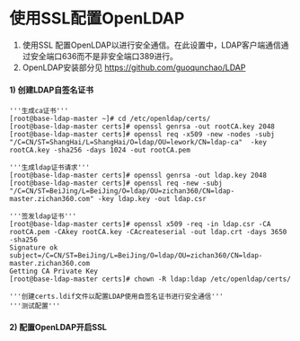 # 使用SSL配置OpenLDAP

1) 使用SSL 配置OpenLDAP以进行安全通信。在此设置中，LDAP客户端通信通过安全端口636而不是非安全端口389进行。    
2) OpenLDAP安装部分见 https://github.com/guoqunchao/LDAP       

#### 1) 创建LDAP自签名证书
```shell
'''生成ca证书'''
[root@base-ldap-master ~]# cd /etc/openldap/certs/
[root@base-ldap-master certs]# openssl genrsa -out rootCA.key 2048
[root@base-ldap-master certs]# openssl req -x509 -new -nodes -subj "/C=CN/ST=ShangHai/L=ShangHai/O=ldap/OU=lework/CN=ldap-ca"  -key rootCA.key -sha256 -days 1024 -out rootCA.pem

'''生成ldap证书请求'''
[root@base-ldap-master certs]# openssl genrsa -out ldap.key 2048
[root@base-ldap-master certs]# openssl req -new -subj "/C=CN/ST=BeiJing/L=BeiJing/O=ldap/OU=zichan360/CN=ldap-master.zichan360.com" -key ldap.key -out ldap.csr

'''签发ldap证书'''
[root@base-ldap-master certs]# openssl x509 -req -in ldap.csr -CA rootCA.pem -CAkey rootCA.key -CAcreateserial -out ldap.crt -days 3650 -sha256
Signature ok
subject=/C=CN/ST=BeiJing/L=BeiJing/O=ldap/OU=zichan360/CN=ldap-master.zichan360.com
Getting CA Private Key
[root@base-ldap-master certs]# chown -R ldap:ldap /etc/openldap/certs/

'''创建certs.ldif文件以配置LDAP使用自签名证书进行安全通信'''
'''测试配置'''
```

#### 2) 配置OpenLDAP开启SSL
